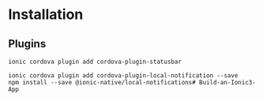 # Installation


## Plugins
	ionic cordova plugin add cordova-plugin-statusbar
    
	ionic cordova plugin add cordova-plugin-local-notification --save
	npm install --save @ionic-native/local-notifications# Build-an-Ionic3-App
